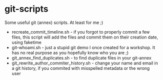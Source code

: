 # git-scripts

Some useful git (annex) scripts. At least for me ;)

* recreate_commit_timeline.sh - if you forgot to properly commit a few files, this script will add the files and commit them on their creation date, using faketime
* git-whoami.sh - just a stupid git demo I once created for a workshop. It has no real purpose as you hopefully know who you are ;)
* git_annex_find_duplicates.sh - to find duplicate files in your git-annex
* git_rewrite_author_commiter_history.sh - change your name and email in a git history, if you commited with misspelled metadata or the wrong user

